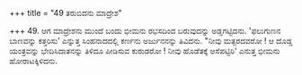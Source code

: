 +++
title = "49 ತರುಬಿದನು ಮಾದ್ರೇಶ"

+++
49. ಆಗ ಮಾದ್ರೇಶನು ಮುಂದೆ ಬಂದು ಭೀಮನು ರಭಸದಿಂದ ಬರುವುದನ್ನು ಅಡ್ಡಗಟ್ಟಿದನು. 'ಫಲುಗುಣನ ಬಾಣವನ್ನು ಕತ್ತರಿಸು' ಎನ್ನುತ್ತ  ಸಿಂಹನಾದದಲ್ಲಿ ಕರ್ಣನು ಅರ್ಜುನನನ್ನು ತಿವಿದನು. "ನೀವು ಮತ್ಸರದವರೋ ! ಆ ದೊಡ್ಡ ಯಂತ್ರವನ್ನು ಭೇದಿಸಿದಾತನನ್ನು ತಿಳಿದೂ ಪೀಡಿಸುವ ಕುರುಡರೋ ! ನೀವು ಹೊಡೆತಕ್ಕೆ ಆಸೆಪಟ್ಟಿರಿ' ಎನುತ್ತ ಭೀಮನು ಹೋರಾಟಕ್ಕಿಳಿದನು.